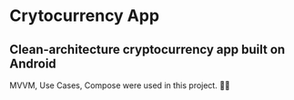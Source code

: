 # Crytocurrency App
## Clean-architecture cryptocurrency app built on Android
MVVM, Use Cases, Compose were used in this project. 🧑‍🚀 
